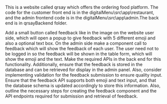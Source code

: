 This is a website called qrsay which offers the ordering food platform. The code for the customer front end is in the digitalMenu\src\app\restaurant, and the admin frontend code is in the digitalMenu\src\app\admin.The back end is in qrsayBackend folder.



 Add a small button called feedback like in the image on the website user side, which will open a popup to give feedback with
5 different emoji and also a optional text box. On the admin side make a component call to feedback which will show the feedback of each user. The user need not to be logged in so the feedback will be shown in the table form, which will show the emoji and the text. Make the required APIs in the back end for this functionality. Additionally, ensure that the feedback is stored in the database and can be retrieved for display in the admin panel. Also, consider implementing validation for the feedback submission to ensure quality input. Ensure that the feedback API supports both emoji and text input, and that the database schema is updated accordingly to store this information. Also, outline the necessary steps for creating the feedback component and the API endpoints required for submission and retrieval of feedback.
